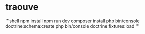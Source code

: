 # traouve

'''shell
npm install
npm run dev
composer install
php bin/console doctrine:schema:create
php bin/console doctrine:fixtures:load
'''